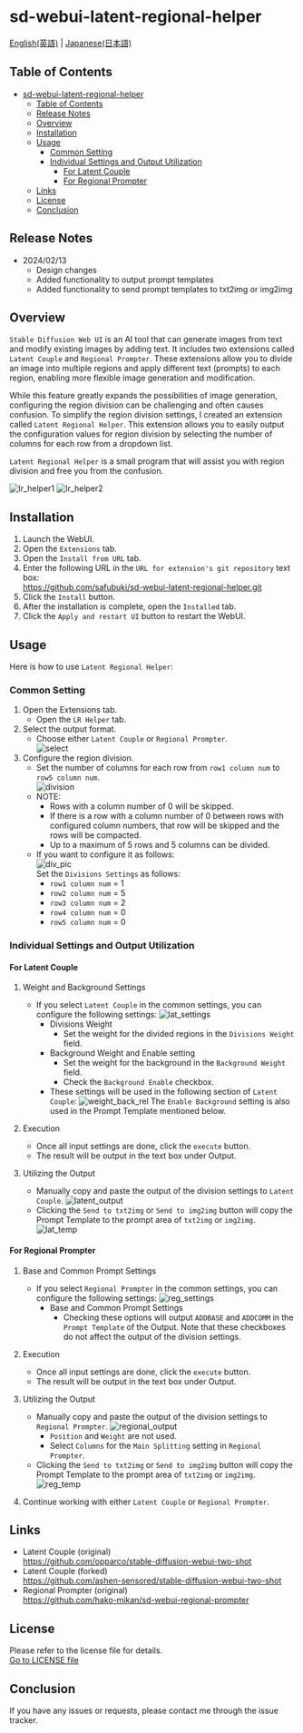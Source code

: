 # sd-webui-latent-regional-helper

[English(英語)](./README.md) | [Japanese(日本語)](./README_jp.md)

## Table of Contents

- [sd-webui-latent-regional-helper](#sd-webui-latent-regional-helper)
  - [Table of Contents](#table-of-contents)
  - [Release Notes](#release-notes)
  - [Overview](#overview)
  - [Installation](#installation)
  - [Usage](#usage)
    - [Common Setting](#common-setting)
    - [Individual Settings and Output Utilization](#individual-settings-and-output-utilization)
      - [For Latent Couple](#for-latent-couple)
      - [For Regional Prompter](#for-regional-prompter)
  - [Links](#links)
  - [License](#license)
  - [Conclusion](#conclusion)

## Release Notes

- 2024/02/13
  - Design changes
  - Added functionality to output prompt templates
  - Added functionality to send prompt templates to txt2img or img2img

## Overview

`Stable Diffusion Web UI` is an AI tool that can generate images from text and modify existing images by adding text. It includes two extensions called `Latent Couple` and `Regional Prompter`. These extensions allow you to divide an image into multiple regions and apply different text (prompts) to each region, enabling more flexible image generation and modification.

While this feature greatly expands the possibilities of image generation, configuring the region division can be challenging and often causes confusion. To simplify the region division settings, I created an extension called `Latent Regional Helper`. This extension allows you to easily output the configuration values for region division by selecting the number of columns for each row from a dropdown list.

`Latent Regional Helper` is a small program that will assist you with region division and free you from the confusion.  
  
![lr_helper1](./images/lr_helper1.png)
![lr_helper2](./images/lr_helper2.png)

## Installation

1. Launch the WebUI.
2. Open the `Extensions` tab.
3. Open the `Install from URL` tab.
4. Enter the following URL in the `URL for extension's git repository` text box:  
<https://github.com/safubuki/sd-webui-latent-regional-helper.git>
5. Click the `Install` button.
6. After the installation is complete, open the `Installed` tab.
7. Click the `Apply and restart UI` button to restart the WebUI.

## Usage

Here is how to use `Latent Regional Helper`:

### Common Setting

1. Open the Extensions tab.
     - Open the `LR Helper` tab.
2. Select the output format.
     - Choose either `Latent Couple` or `Regional Prompter`.  
     ![select](./images/select.png)
3. Configure the region division.
     - Set the number of columns for each row from `row1 column num` to `row5 column num`.  
     ![division](./images/division.png)  
     - NOTE:
         - Rows with a column number of 0 will be skipped.
         - If there is a row with a column number of 0 between rows with configured column numbers, that row will be skipped and the rows will be compacted.
         - Up to a maximum of 5 rows and 5 columns can be divided.
     - If you want to configure it as follows:  
     ![div_pic](./images/div_pic.png)  
     Set the `Divisions Settings` as follows:
         - `row1 column num` = 1
         - `row2 column num` = 5
         - `row3 column num` = 2
         - `row4 column num` = 0
         - `row5 column num` = 0

### Individual Settings and Output Utilization

#### For Latent Couple

1. Weight and Background Settings
   - If you select `Latent Couple` in the common settings, you can configure the following settings:
   ![lat_settings](./images/lat_settings.png)
      - Divisions Weight
        - Set the weight for the divided regions in the `Divisions Weight` field.
      - Background Weight and Enable setting
        - Set the weight for the background in the `Background Weight` field.
        - Check the `Background Enable` checkbox.
      - These settings will be used in the following section of `Latent Couple`:
      ![weight_back_rel](./images/weight_back_rel.png)
      The `Enable Background` setting is also used in the Prompt Template mentioned below.

2. Execution
   - Once all input settings are done, click the `execute` button.
   - The result will be output in the text box under Output.

3. Utilizing the Output
   - Manually copy and paste the output of the division settings to `Latent Couple`.
   ![latent_output](./images/latent_output.png)
   - Clicking the `Send to txt2img` or `Send to img2img` button will copy the Prompt Template to the prompt area of `txt2img` or `img2img`.
   ![lat_temp](./images/lat_temp.png)

#### For Regional Prompter

1. Base and Common Prompt Settings
   - If you select `Regional Prompter` in the common settings, you can configure the following settings:
   ![reg_settings](./images/reg_settings.png)
      - Base and Common Prompt Settings
        - Checking these options will output `ADDBASE` and `ADDCOMM` in the `Prompt Template` of the Output.
        Note that these checkboxes do not affect the output of the division settings.

2. Execution
   - Once all input settings are done, click the `execute` button.
   - The result will be output in the text box under Output.

3. Utilizing the Output
   - Manually copy and paste the output of the division settings to `Regional Prompter`.
   ![regional_output](./images/regional_output.png)
      - `Position` and `Weight` are not used.
      - Select `Columns` for the `Main Splitting` setting in `Regional Prompter`.
   - Clicking the `Send to txt2img` or `Send to img2img` button will copy the Prompt Template to the prompt area of `txt2img` or `img2img`.
   ![reg_temp](./images/reg_temp.png)
4. Continue working with either `Latent Couple` or `Regional Prompter`.

## Links

- Latent Couple (original)  
<https://github.com/opparco/stable-diffusion-webui-two-shot>
- Latent Couple (forked)  
<https://github.com/ashen-sensored/stable-diffusion-webui-two-shot>
- Regional Prompter (original)  
<https://github.com/hako-mikan/sd-webui-regional-prompter>

## License

Please refer to the license file for details.  
[Go to LICENSE file](./LICENSE)

## Conclusion

If you have any issues or requests, please contact me through the issue tracker.
